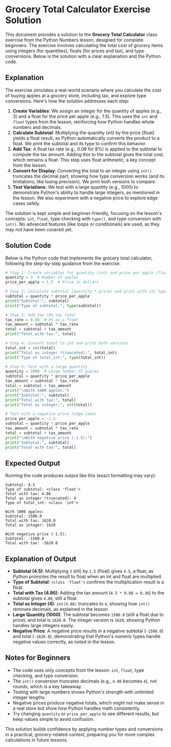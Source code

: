 # Grocery Total Calculator Exercise Solution

This document provides a solution to the **Grocery Total Calculator** class exercise from the Python Numbers lesson, designed for complete beginners. The exercise involves calculating the total cost of grocery items using integers (for quantities), floats (for prices and tax), and type conversions. Below is the solution with a clear explanation and the Python code.

## Explanation

The exercise simulates a real-world scenario where you calculate the cost of buying apples at a grocery store, including tax, and explore type conversions. Here's how the solution addresses each step:

1. **Create Variables**: We assign an integer for the quantity of apples (e.g., 3) and a float for the price per apple (e.g., 1.5). This uses the `int` and `float` types from the lesson, reinforcing how Python handles whole numbers and decimals.
2. **Calculate Subtotal**: Multiplying the quantity (int) by the price (float) yields a float result, as Python automatically converts the product to a float. We print the subtotal and its type to confirm this behavior.
3. **Add Tax**: A float tax rate (e.g., 0.08 for 8%) is applied to the subtotal to compute the tax amount. Adding this to the subtotal gives the total cost, which remains a float. This step uses float arithmetic, a key concept from the lesson.
4. **Convert for Display**: Converting the total to an integer using `int()` truncates the decimal part, showing how type conversion works (and its limitations, like losing precision). We print both versions to compare.
5. **Test Variations**: We test with a large quantity (e.g., 1000) to demonstrate Python's ability to handle large integers, as mentioned in the lesson. We also experiment with a negative price to explore edge cases safely.

The solution is kept simple and beginner-friendly, focusing on the lesson's concepts: `int`, `float`, type checking with `type()`, and type conversion with `int()`. No advanced features (like loops or conditionals) are used, as they may not have been covered yet.

## Solution Code

Below is the Python code that implements the grocery total calculator, following the step-by-step guidance from the exercise.

```python
# Step 1: Create variables for quantity (int) and price per apple (float)
quantity = 3  # Number of apples
price_per_apple = 1.5  # Price in dollars

# Step 2: Calculate subtotal (quantity * price) and print with its type
subtotal = quantity * price_per_apple
print("Subtotal:", subtotal)
print("Type of subtotal:", type(subtotal))

# Step 3: Add tax (8% tax rate)
tax_rate = 0.08  # 8% as a float
tax_amount = subtotal * tax_rate
total = subtotal + tax_amount
print("Total with tax:", total)

# Step 4: Convert total to int and print both versions
total_int = int(total)
print("Total as integer (truncated):", total_int)
print("Type of total_int:", type(total_int))

# Step 5: Test with a large quantity
quantity = 1000  # Large number of apples
subtotal = quantity * price_per_apple
tax_amount = subtotal * tax_rate
total = subtotal + tax_amount
print("\nWith 1000 apples:")
print("Subtotal:", subtotal)
print("Total with tax:", total)
print("Total as integer:", int(total))

# Test with a negative price (edge case)
price_per_apple = -1.5
subtotal = quantity * price_per_apple
tax_amount = subtotal * tax_rate
total = subtotal + tax_amount
print("\nWith negative price (-1.5):")
print("Subtotal:", subtotal)
print("Total with tax:", total)
```

## Expected Output

Running the code produces output like this (exact formatting may vary):

```
Subtotal: 4.5
Type of subtotal: <class 'float'>
Total with tax: 4.86
Total as integer (truncated): 4
Type of total_int: <class 'int'>

With 1000 apples:
Subtotal: 1500.0
Total with tax: 1620.0
Total as integer: 1620

With negative price (-1.5):
Subtotal: -1500.0
Total with tax: -1620.0
```

## Explanation of Output

- **Subtotal (4.5)**: Multiplying `3` (int) by `1.5` (float) gives `4.5`, a float, as Python promotes the result to float when an int and float are multiplied.
- **Type of Subtotal**: `<class 'float'>` confirms the multiplication result is a float.
- **Total with Tax (4.86)**: Adding the tax amount (`4.5 * 0.08 = 0.36`) to the subtotal gives `4.86`, still a float.
- **Total as Integer (4)**: `int(4.86)` truncates to `4`, showing how `int()` removes decimals, as explained in the lesson.
- **Large Quantity (1000)**: The subtotal becomes `1500.0` (still a float due to price), and total is `1620.0`. The integer version is `1620`, showing Python handles large integers easily.
- **Negative Price**: A negative price results in a negative subtotal (`-1500.0`) and total (`-1620.0`), demonstrating that Python's numeric types handle negative values correctly, as noted in the lesson.

## Notes for Beginners

- The code uses only concepts from the lesson: `int`, `float`, type checking, and type conversion.
- The `int()` conversion truncates decimals (e.g., `4.86` becomes `4`), not rounds, which is a key takeaway.
- Testing with large numbers shows Python's strength with unlimited integer lengths.
- Negative prices produce negative totals, which might not make sense in a real store but show how Python handles math consistently.
- Try changing `quantity` or `price_per_apple` to see different results, but keep values simple to avoid confusion.

This solution builds confidence by applying number types and conversions in a practical, grocery-related context, preparing you for more complex calculations in future lessons.